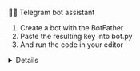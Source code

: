 👨‍💻 Telegram bot assistant
1. Create a bot with the BotFather
2. Paste the resulting key into bot.py
3. And run the code in your editor
<details>
 
[![Look][1]][1]
 
[1]: https://i.imgur.com/j5dG0ur.jpg
 
</details>            
